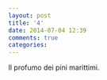 ```yaml
---
layout: post
title: '4'
date: 2014-07-04 12:39
comments: true
categories: 
---
```

Il profumo dei pini marittimi.